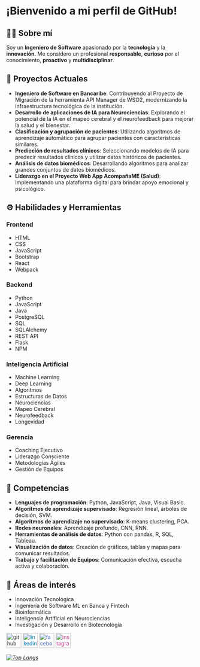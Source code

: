 # ¡Bienvenido a mi perfil de GitHub!

## 👨‍💻 Sobre mí
Soy un **Ingeniero de Software** apasionado por la **tecnología** y la **innovación**. Me considero un profesional **responsable**, **curioso** por el conocimiento, **proactivo** y **multidisciplinar**.

## 🚀 Proyectos Actuales
- **Ingeniero de Software en Bancaribe**: Contribuyendo al Proyecto de Migración de la herramienta API Manager de WSO2, modernizando la infraestructura tecnológica de la institución.
- **Desarrollo de aplicaciones de IA para Neurociencias**: Explorando el potencial de la IA en el mapeo cerebral y el neurofeedback para mejorar la salud y el bienestar.
- **Clasificación y agrupación de pacientes**: Utilizando algoritmos de aprendizaje automático para agrupar pacientes con características similares.
- **Predicción de resultados clínicos**: Seleccionando modelos de IA para predecir resultados clínicos y utilizar datos históricos de pacientes.
- **Análisis de datos biomédicos**: Desarrollando algoritmos para analizar grandes conjuntos de datos biomédicos.
- **Liderazgo en el Proyecto Web App AcompañaME (Salud)**: Implementando una plataforma digital para brindar apoyo emocional y psicológico.

## ⚙️ Habilidades y Herramientas
### Frontend
- HTML
- CSS
- JavaScript
- Bootstrap
- React
- Webpack

### Backend
- Python
- JavaScript
- Java
- PostgreSQL
- SQL
- SQLAlchemy
- REST API
- Flask
- NPM

### Inteligencia Artificial
- Machine Learning
- Deep Learning
- Algoritmos
- Estructuras de Datos
- Neurociencias
- Mapeo Cerebral
- Neurofeedback
- Longevidad

### Gerencia
- Coaching Ejecutivo
- Liderazgo Consciente
- Metodologías Ágiles
- Gestión de Equipos

## 🚀 Competencias
- **Lenguajes de programación**: Python, JavaScript, Java, Visual Basic.
- **Algoritmos de aprendizaje supervisado**: Regresión lineal, árboles de decisión, SVM.
- **Algoritmos de aprendizaje no supervisado**: K-means clustering, PCA.
- **Redes neuronales**: Aprendizaje profundo, CNN, RNN.
- **Herramientas de análisis de datos**: Python con pandas, R, SQL, Tableau.
- **Visualización de datos**: Creación de gráficos, tablas y mapas para comunicar resultados.
- **Trabajo y facilitación de Equipos**: Comunicación efectiva, escucha activa y colaboración.

## 🌟 Áreas de interés
- Innovación Tecnológica
- Ingeniería de Software ML en Banca y Fintech
- Bioinformática
- Inteligencia Artificial en Neurociencias
- Investigación y Desarrollo en Biotecnología


<a href="https://github.com/rhjardine" target="_blank"><img src='https://cdn.jsdelivr.net/npm/simple-icons@3.0.1/icons/github.svg' alt='github' height='40' style='color:#333;'></a>
<a href="https://www.linkedin.com/in/rhjardine/" target="_blank"><img src='https://cdn.jsdelivr.net/npm/simple-icons@3.0.1/icons/linkedin.svg' alt='linkedin' height='40' style='color:#0077B5;'></a>
<a href="https://www.facebook.com/richardjardine.official" target="_blank"><img src='https://cdn.jsdelivr.net/npm/simple-icons@3.0.1/icons/facebook.svg' alt='facebook' height='40' style='color:#4267B2;'></a>
<a href="https://www.instagram.com/richardjardineofficial/" target="_blank"><img src='https://cdn.jsdelivr.net/npm/simple-icons@3.0.1/icons/instagram.svg' alt='instagram' height='40' style='color:#C13584;'></a>

*[![Top Langs](https://github-readme-stats.vercel.app/api/top-langs/?username=rhjardine)](https://github.com/anuraghazra/github-readme-stats)*
